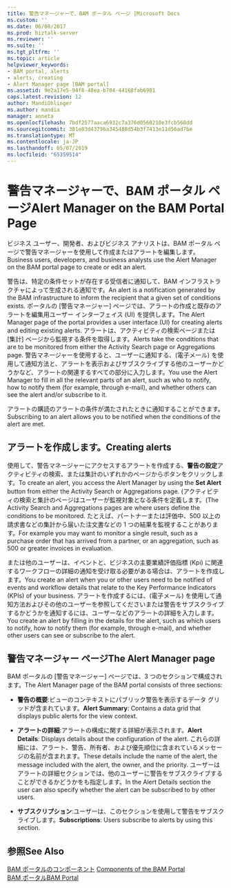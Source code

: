 ```yaml
---
title: 警告マネージャーで、BAM ポータル ページ |Microsoft Docs
ms.custom: ''
ms.date: 06/08/2017
ms.prod: biztalk-server
ms.reviewer: ''
ms.suite: ''
ms.tgt_pltfrm: ''
ms.topic: article
helpviewer_keywords:
- BAM portal, alerts
- alerts, creating
- Alert Manager page [BAM portal]
ms.assetid: 9e2a17e5-94f8-48ea-b704-44168fab6981
caps.latest.revision: 12
author: MandiOhlinger
ms.author: mandia
manager: anneta
ms.openlocfilehash: 7bdf2577aaca6932c7a376d0560210e3fcb568dd
ms.sourcegitcommit: 381e83d43796a345488d54b3f7413e11d56ad7be
ms.translationtype: MT
ms.contentlocale: ja-JP
ms.lasthandoff: 05/07/2019
ms.locfileid: "65359514"
---
```

# <a name="alert-manager-on-the-bam-portal-page"></a><span data-ttu-id="1b0d2-102">警告マネージャーで、BAM ポータル ページ</span><span class="sxs-lookup"><span data-stu-id="1b0d2-102">Alert Manager on the BAM Portal Page</span></span>
<span data-ttu-id="1b0d2-103">ビジネス ユーザー、開発者、およびビジネス アナリストは、BAM ポータル ページで警告マネージャーを使用して作成またはアラートを編集します。</span><span class="sxs-lookup"><span data-stu-id="1b0d2-103">Business users, developers, and business analysts use the Alert Manager on the BAM portal page to create or edit an alert.</span></span>  
  
 <span data-ttu-id="1b0d2-104">警告は、特定の条件セットが存在する受信者に通知して、BAM インフラストラクチャによって生成される通知です。</span><span class="sxs-lookup"><span data-stu-id="1b0d2-104">An alert is a notification generated by the BAM infrastructure to inform the recipient that a given set of conditions exists.</span></span> <span data-ttu-id="1b0d2-105">ポータルの [警告マネージャー] ページでは、アラートの作成と既存のアラートを編集用ユーザー インターフェイス (UI) を提供します。</span><span class="sxs-lookup"><span data-stu-id="1b0d2-105">The Alert Manager page of the portal provides a user interface (UI) for creating alerts and editing existing alerts.</span></span> <span data-ttu-id="1b0d2-106">アラートは、アクティビティの検索ページまたは [集計] ページから監視する条件を取得します。</span><span class="sxs-lookup"><span data-stu-id="1b0d2-106">Alerts take the conditions that are to be monitored from either the Activity Search page or Aggregations page.</span></span> <span data-ttu-id="1b0d2-107">警告マネージャーを使用すると、ユーザーに通知する、(電子メール) を使用して通知方法と、アラートを表示およびサブスクライブする他のユーザーかどうかなど、アラートの関連するすべての部分に入力します。</span><span class="sxs-lookup"><span data-stu-id="1b0d2-107">You use the Alert Manager to fill in all the relevant parts of an alert, such as who to notify, how to notify them (for example, through e-mail), and whether others can see the alert and/or subscribe to it.</span></span>  
  
 <span data-ttu-id="1b0d2-108">アラートの購読のアラートの条件が満たされたときに通知することができます。</span><span class="sxs-lookup"><span data-stu-id="1b0d2-108">Subscribing to an alert allows you to be notified when the conditions of the alert are met.</span></span>  
  
## <a name="creating-alerts"></a><span data-ttu-id="1b0d2-109">アラートを作成します。</span><span class="sxs-lookup"><span data-stu-id="1b0d2-109">Creating alerts</span></span>  
 <span data-ttu-id="1b0d2-110">使用して、警告マネージャーにアクセスするアラートを作成する、**警告の設定**アクティビティの検索、または集計のいずれかのページからボタンをクリックします。</span><span class="sxs-lookup"><span data-stu-id="1b0d2-110">To create an alert, you access the Alert Manager by using the **Set Alert** button from either the Activity Search or Aggregations page.</span></span> <span data-ttu-id="1b0d2-111">(アクティビティの検索と集計のページはユーザーが監視対象となる条件を定義します。</span><span class="sxs-lookup"><span data-stu-id="1b0d2-111">(The Activity Search and Aggregations pages are where users define the conditions to be monitored.</span></span> <span data-ttu-id="1b0d2-112">たとえば、パートナーまたは評価中、500 以上の請求書などの集計から届いた注文書などの 1 つの結果を監視することがあります。</span><span class="sxs-lookup"><span data-stu-id="1b0d2-112">For example you may want to monitor a single result, such as a purchase order that has arrived from a partner, or an aggregation, such as 500 or greater invoices in evaluation.</span></span>  
  
 <span data-ttu-id="1b0d2-113">または他のユーザーは、イベントと、ビジネスの主要業績評価指標 (Kpi) に関連するワークフローの詳細の通知を受け取る必要がある場合は、アラートを作成します。</span><span class="sxs-lookup"><span data-stu-id="1b0d2-113">You create an alert when you or other users need to be notified of events and workflow details that relate to the Key Performance Indicators (KPIs) of your business.</span></span> <span data-ttu-id="1b0d2-114">アラートを作成するには、(電子メール) を使用して通知方法およびその他のユーザーを参照してくださいまたは警告をサブスクライブするかどうかを通知するには、ユーザーなどのアラートの詳細を入力します。</span><span class="sxs-lookup"><span data-stu-id="1b0d2-114">You create an alert by filling in the details for the alert, such as which users to notify, how to notify them (for example, through e-mail), and whether other users can see or subscribe to the alert.</span></span>  
  
## <a name="the-alert-manager-page"></a><span data-ttu-id="1b0d2-115">警告マネージャー ページ</span><span class="sxs-lookup"><span data-stu-id="1b0d2-115">The Alert Manager page</span></span>  
 <span data-ttu-id="1b0d2-116">BAM ポータルの [警告マネージャー] ページでは、3 つのセクションで構成されます。</span><span class="sxs-lookup"><span data-stu-id="1b0d2-116">The Alert Manager page of the BAM portal consists of three sections:</span></span>  
  
-   <span data-ttu-id="1b0d2-117">**警告の概要**:ビューのコンテキストにパブリック警告を表示するデータ グリッドが含まれています。</span><span class="sxs-lookup"><span data-stu-id="1b0d2-117">**Alert Summary**: Contains a data grid that displays public alerts for the view context.</span></span>  
  
-   <span data-ttu-id="1b0d2-118">**アラートの詳細**:アラートの構成に関する詳細が表示されます。</span><span class="sxs-lookup"><span data-stu-id="1b0d2-118">**Alert Details**: Displays details about the configuration of the alert.</span></span> <span data-ttu-id="1b0d2-119">これらの詳細には、アラート、警告、所有者、および優先順位に含まれているメッセージの名前が含まれます。</span><span class="sxs-lookup"><span data-stu-id="1b0d2-119">These details include the name of the alert, the message included with the alert, the owner, and the priority.</span></span>  <span data-ttu-id="1b0d2-120">ユーザーはアラートの詳細セクションでは、他のユーザーに警告をサブスクライブすることができるかどうかをも指定します。</span><span class="sxs-lookup"><span data-stu-id="1b0d2-120">In the Alert Details section the user can also specify whether the alert can be subscribed to by other users.</span></span>  
  
-   <span data-ttu-id="1b0d2-121">**サブスクリプション**:ユーザーは、このセクションを使用して警告をサブスクライブします。</span><span class="sxs-lookup"><span data-stu-id="1b0d2-121">**Subscriptions**: Users subscribe to alerts by using this section.</span></span>  
  
## <a name="see-also"></a><span data-ttu-id="1b0d2-122">参照</span><span class="sxs-lookup"><span data-stu-id="1b0d2-122">See Also</span></span>  
 <span data-ttu-id="1b0d2-123">[BAM ポータルのコンポーネント](../core/components-of-the-bam-portal.md) </span><span class="sxs-lookup"><span data-stu-id="1b0d2-123">[Components of the BAM Portal](../core/components-of-the-bam-portal.md) </span></span>  
 [<span data-ttu-id="1b0d2-124">BAM ポータル</span><span class="sxs-lookup"><span data-stu-id="1b0d2-124">BAM Portal</span></span>](../core/bam-portal.md)
